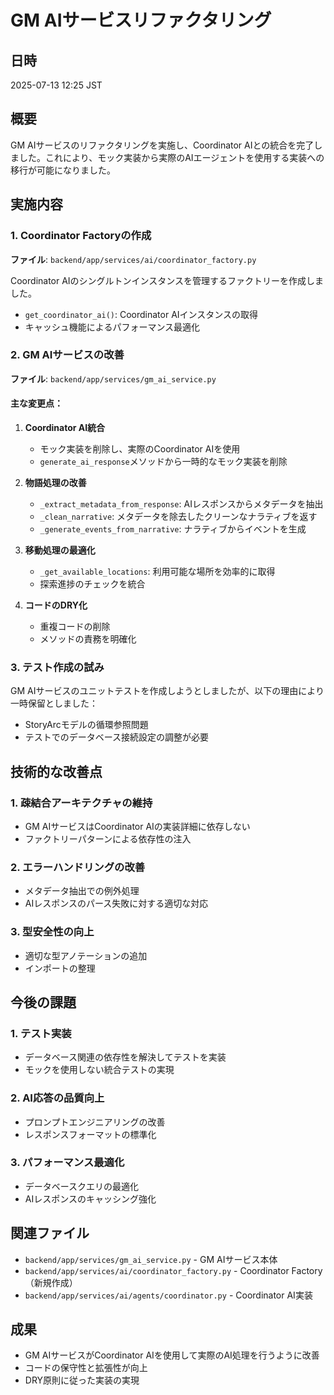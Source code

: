 # GM AIサービスリファクタリング

## 日時
2025-07-13 12:25 JST

## 概要
GM AIサービスのリファクタリングを実施し、Coordinator AIとの統合を完了しました。これにより、モック実装から実際のAIエージェントを使用する実装への移行が可能になりました。

## 実施内容

### 1. Coordinator Factoryの作成
**ファイル**: `backend/app/services/ai/coordinator_factory.py`

Coordinator AIのシングルトンインスタンスを管理するファクトリーを作成しました。
- `get_coordinator_ai()`: Coordinator AIインスタンスの取得
- キャッシュ機能によるパフォーマンス最適化

### 2. GM AIサービスの改善
**ファイル**: `backend/app/services/gm_ai_service.py`

#### 主な変更点：
1. **Coordinator AI統合**
   - モック実装を削除し、実際のCoordinator AIを使用
   - `generate_ai_response`メソッドから一時的なモック実装を削除

2. **物語処理の改善**
   - `_extract_metadata_from_response`: AIレスポンスからメタデータを抽出
   - `_clean_narrative`: メタデータを除去したクリーンなナラティブを返す
   - `_generate_events_from_narrative`: ナラティブからイベントを生成

3. **移動処理の最適化**
   - `_get_available_locations`: 利用可能な場所を効率的に取得
   - 探索進捗のチェックを統合

4. **コードのDRY化**
   - 重複コードの削除
   - メソッドの責務を明確化

### 3. テスト作成の試み
GM AIサービスのユニットテストを作成しようとしましたが、以下の理由により一時保留としました：
- StoryArcモデルの循環参照問題
- テストでのデータベース接続設定の調整が必要

## 技術的な改善点

### 1. 疎結合アーキテクチャの維持
- GM AIサービスはCoordinator AIの実装詳細に依存しない
- ファクトリーパターンによる依存性の注入

### 2. エラーハンドリングの改善
- メタデータ抽出での例外処理
- AIレスポンスのパース失敗に対する適切な対応

### 3. 型安全性の向上
- 適切な型アノテーションの追加
- インポートの整理

## 今後の課題

### 1. テスト実装
- データベース関連の依存性を解決してテストを実装
- モックを使用しない統合テストの実現

### 2. AI応答の品質向上
- プロンプトエンジニアリングの改善
- レスポンスフォーマットの標準化

### 3. パフォーマンス最適化
- データベースクエリの最適化
- AIレスポンスのキャッシング強化

## 関連ファイル
- `backend/app/services/gm_ai_service.py` - GM AIサービス本体
- `backend/app/services/ai/coordinator_factory.py` - Coordinator Factory（新規作成）
- `backend/app/services/ai/agents/coordinator.py` - Coordinator AI実装

## 成果
- GM AIサービスがCoordinator AIを使用して実際のAI処理を行うように改善
- コードの保守性と拡張性が向上
- DRY原則に従った実装の実現